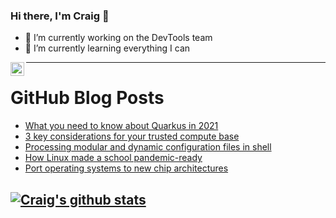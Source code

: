 ### Hi there, I'm Craig 👋

<!--
**CraigTeelFugro/CraigTeelFugro** is a ✨ _special_ ✨ repository because its `README.md` (this file) appears on your GitHub profile.

Here are some ideas to get you started:
-->

- 🔭 I’m currently working on the DevTools team
- 🌱 I’m currently learning everything I can

[<img align="left" alt="Craig Teel | LinkedIn" width="22px" src="https://cdn.jsdelivr.net/npm/simple-icons@v3/icons/linkedin.svg" />][linkedin]

---

# GitHub Blog Posts

<!-- BLOG-POST-LIST:START -->
- [What you need to know about Quarkus in 2021](https://opensource.com/article/21/5/quarkus)
- [3 key considerations for your trusted compute base](https://opensource.com/article/21/5/trusted-compute-base)
- [Processing modular and dynamic configuration files in shell](https://opensource.com/article/21/5/processing-configuration-files-shell)
- [How Linux made a school pandemic-ready](https://opensource.com/article/21/5/linux-school-servers)
- [Port operating systems to new chip architectures](https://opensource.com/article/21/5/port-chip-architectures)
<!-- BLOG-POST-LIST:END -->

## [![Craig's github stats](https://github-readme-stats.vercel.app/api?username=craigteelfugro)](https://github.com/anuraghazra/github-readme-stats)


[linkedin]: https://linkedin.com/in/craig-teel-b8786771
